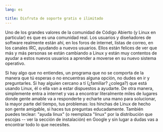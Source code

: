 ```yaml
---
lang: es

title: Disfruta de soporte gratis e ilimitado
---
```


Uno de los grandes valores de la comunidad de Código Abierto (y Linux en particular) es que es una comunidad real. Los usuarios y diseñadores de software realmente están ahí, en los foros de internet, listas de correo, en los canales IRC, ayudando a nuevos usuarios. Ellos están felices de ver que más y más personas se están cambiando a Linux y están muy contentos de ayudar a estos nuevos usuarios a aprender a moverse en su nuevo sistema operativo.

Si hay algo que no entiendes, un programa que no se comporta de la manera que tú esperas o no encuentras alguna opción, no dudes en ir y preguntarles. Si hay alguien cercano a tí (¿familiar? ¿colega?) que está usando Linux, él o ella van a estar dispuestos a ayudarte. De otra manera, simplemente entra a internet y vas a encontrar literalmente miles de lugares donde gente amable va a responderte y echarte una mano para solucionar, la mayor parte del tiempo, tus problemas: los hinchas de Linux de hecho son gente amigable, si haces tus preguntas educadamente. También puedes teclear: "ayuda linux" (o reemplaza "linux" por la distribución que escojas -- ver la sección de instalación) en Google y sin lugar a dudas vas a encontrar todo lo que necesites.






